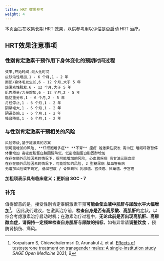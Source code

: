 ```yaml
---
title: HRT 效果参考
weight: 4
---
```


本页面旨在收集长期 HRT 效果，以供参考用以评估是否启动 HRT 治疗。

## HRT效果注意事项

### 性别肯定激素干预作用下身体变化的预期时间过程

```csv
效果,开始时间,最大化时间
皮肤油性增加,1 - 6 个月,1 - 2 年
面部/身体毛发生长,6 - 12 个月,大于 5 年
雄激素性脱发,6 - 12 个月,大于 5 年
肌肉质量/力量增加,6 - 12 个月,2 - 5 年
脂肪重分布,1 - 6 个月,2 - 5 年
月经停止,1 - 6 个月,1 - 2 年
阴蒂增大,1 - 6 个月,1 - 2 年
阴道萎缩,1 - 6 个月,1 - 2 年
嗓音降低,1 - 6 个月,1 - 2 年
```

### 与性别肯定激素干预相关的风险

```csv
风险等级,基于雄激素的方案
很可能增加的风险, **红细胞增多症** **不育** 痤疮 雄激素性脱发 高血压 睡眠呼吸暂停 体重增加 高密度脂蛋白胆固醇降低，低密度脂蛋白胆固醇增加
在存在额外风险因素的情况下，很可能增加的风险, 心血管疾病 高甘油三酯血症
在存在额外风险因素的情况下，可能增加的风险, 2 型糖尿病 脑血管疾病
无增加风险或不确定, 低骨密度 / 骨质疏松 乳腺癌、宫颈癌、卵巢癌、子宫癌
```

**加粗项表示具有临床意义；更新自 SOC - 7**

### 补充

值得留意的是，接受性别肯定睾酮激素干预**可能会使血液中肌酐与尿酸水平大幅增加**[^1]。
因此我们建议，在激素治疗前，**检查自身是否有高尿酸、高肌酐**的症状，以 综合考虑激素治疗启动时机；在激素治疗过程中，**无论此前是否出现高肌酐、高尿酸血症，请保持一定频率检查自身肌酐与尿酸的指标**，如有异常请**调整饮食** ，预防肾损伤、痛风。

[^1]: Korpaisarn S, Chiewchalermsri D, Arunakul J, et al. [Effects of testosterone treatment on transgender males: A single-institution study](https://www.ncbi.nlm.nih.gov/pmc/articles/PMC8511909/) *SAGE Open Medicine* 2021; 9
